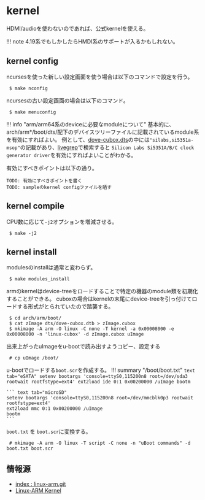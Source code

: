 # kernel

HDMI/audioを使わないのであれば、公式kernelを使える。

!!! note
    4.19系でもしかしたらHMDI系のサポートが入るかもしれない。
   

## kernel config

ncursesを使った新しい設定画面を使う場合は以下のコマンドで設定を行う。

```shell-session
 $ make nconfig
```

ncursesの古い設定画面の場合は以下のコマンド。

```shell-session
 $ make menuconfig
```


!!! info "arm/arm64系のdeviceに必要なmoduleについて"
    基本的に、arch/arm*/boot/dts/配下のデバイスツリーファイルに記載されているmodule系を有効にすればよい。
	例として、[dove-cubox.dts](https://github.com/torvalds/linux/blob/master/arch/arm/boot/dts/dove-cubox.dts)の中には`"silabs,si5351a-msop"`の記載があり、[livegrep](https://livegrep.com/search/linux)で検索すると
	`Silicon Labs Si5351A/B/C clock generator driver`を有効にすればよいことがわかる。

	
有効にすべきポイントは以下の通り。

```
TODO: 有効にすべきポイントを書く
TODO: sampleのkernel configファイルを晒す
```


## kernel compile

CPU数に応じて`-j2`オプションを増減させる。

```shell-session
 $ make -j2
```


## kernel install

modulesのinstallは通常と変わらず。

```
 $ make modules_install
```

armのkernelはdevice-treeをロードすることで特定の機器のmodule類を初期化することができる。
cuboxの場合はkernelの末尾にdevice-treeを引っ付けてロードする形式がとられていたので踏襲する。

```shell-session
 $ cd arch/arm/boot/
 $ cat zImage dts/dove-cubox.dtb > zImage.cubox
 $ mkimage -A arm -O linux -C none -T kernel -a 0x00008000 -e 0x00008000 -n 'linux-cubox' -d zImage.cubox uImage
```

出来上がったuImageをu-bootで読み出すようコピー、設定する

```shell-session
 # cp uImage /boot/
```

u-bootでロードする`boot.scr`を作成する。
!!! summary "/boot/boot.txt"
    ``` text tab="eSATA"
    setenv bootargs 'console=ttyS0,115200n8 root=/dev/sda3 rootwait rootfstype=ext4'
    ext2load ide 0:1 0x00200000 /uImage
    bootm
    ```
    
    ``` text tab="microSD"
    setenv bootargs 'console=ttyS0,115200n8 root=/dev/mmcblk0p3 rootwait rootfstype=ext4'
    ext2load mmc 0:1 0x00200000 /uImage
    bootm
    ```

`boot.txt` を `boot.scr`に変換する。

```shell-session
 # mkimage -A arm -O linux -T script -C none -n "uBoot commands" -d boot.txt boot.scr
```


## 情報源

- [index : linux-arm.git](http://git.arm.linux.org.uk/cgit/linux-arm.git/)
- [Linux-ARM Kernel](http://archive.armlinux.org.uk/lurker/list/linux-arm-kernel.html)
